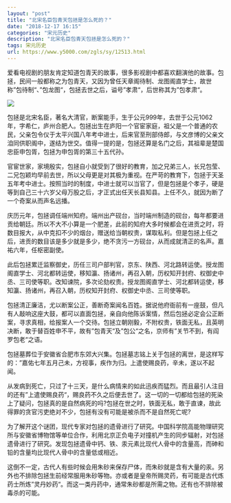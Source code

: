```yaml
---
layout: "post"
title: "北宋名臣包青天包拯是怎么死的？"
date: "2018-12-17 16:15"
categories: "宋元历史"
description: "北宋名臣包青天包拯是怎么死的？"
tags: 宋元历史
url: https://www.y5000.com/zgls/sy/12513.html
---
```






爱看电视剧的朋友肯定知道包青天的故事，很多影视剧中都喜欢翻演他的故事。包拯，民间一般都称之为包青天，又因为曾任天章阁待制、龙图阁直学士，故世称”包待制“、”包龙图“，包拯去世之后，谥号”孝肃“，后世称其为”包孝肃“。

![](https://img.y5000.com/uploads/allimg/170207/6-1F20G0092M17.jpg)

包拯是北宋名臣，著名大清官，断案能手，生于公元999年，去世于公元1062年，字希仁，庐州合肥人。包拯出生在庐阳一个官宦家庭，祖父是一个普通的农民，父亲包令仪于太平兴国八年考中进士，后来官至刑部侍郎，与文彦博的父亲文洎同供职阁中，遂结为世交。值得一提的是，包拯还算是名门之后，其祖辈是楚国忠臣申包胥，包拯为申包胥的第三十五代孙。

官宦世家，家境殷实，包拯自小就受到了很好的教育，加之兄弟三人，长兄包莹、二兄包颖均早前去世，所以父母更是对其极为重视。在严苛的教育下，包拯于天圣五年考中进士。按照当时的制度，中进士就可以当官了，但是包拯是个孝子，硬是等到自己三十六岁父母万股之后，才正式出任天长县知县。上任不久，就因为断了一个奇案从而声名远播。

庆历元年，包拯调任端州知府。端州出产砚台，当时端州制造的砚台，每年都要进贡给朝廷。所以不大不小算是一个肥差，此前的知府大多时候都会在进贡之时，将数目报大，从中克扣不少的烟台，赠送给当朝权贵，谋取私利。但是包拯上任之后，进贡的数目该是多少就是多少，绝不贪污一方砚台，从而成就清正的名声。嘉祐六年，任枢密副使。

此后包拯累迁监察御史，历任三司户部判官，京东、陕西、河北路转运使。授龙图阁直学士、河北都转运使，移知瀛、扬诸州，再召入朝，历权知开封府、权御史中丞、三司使等职。改知谏院，多次论劾权贵。授龙图阁直学士、河北都转运使，移知瀛、扬诸州，再召入朝，历权知开封府、权御史中丞、三司使等职。

包拯清正廉洁，尤以断案公正，善断奇案闻名百姓。据说他府衙前有一座鼓，但凡有人敲响这座大鼓，都可以直面包拯，亲自向他陈诉案情，然后包拯必定会公正断案，寻求真相，给报案人一个交待。包拯立朝刚毅，不附权贵，铁面无私，且英明决断，敢于替百姓申不平，故有”包青天“及”包公“之名，京师有”关节不到，有阎罗包老“之语。

包拯墓葬位于安徽省合肥市东郊大兴集。包拯墓志铭上关于包拯的离世，是这样写的：”嘉佑七年五月己未，方视事，疾作为归。上遣使赐良药，辛未，遂以不起闻。

从发病到死亡，只过了十三天，是什么病情来的如此迅疾而猛烈。而且最引人注目的还有”上遣使赐良药“，赐良药不久之后便去世了。这一切的一切都给包拯的死染上了疑问，包拯真的是自然病死的吗?包拯在世之时，铁面无私，敢于直谏，故此得罪的贪官污吏绝对不少，包拯有没有可能是被杀而不是自然死亡呢?

为了解开这个谜团，现代专家对包拯的遗骨进行了研究。中国科学院高能物理研究所与安徽省博物馆等单位合作，利用北京正负电子对撞机产生的同步辐射，对包拯遗骨进行了研究。发现包拯遗骨中钙、铁、汞元素比现代人骨中的含量高，而砷和铅的含量均比现代人骨中的含量低或相近。

这倒不一定，古代人有些时候会用朱砂来保存尸体，而朱砂就是含有大量的汞。另外也不排除包拯生前经常服用朱砂等物。亦或者是皇帝所赐灵药，有可能是古代炼药士所炼”灵丹妙药“。而这一类丹药中，通常朱砂都是所需之物。还有也不排除被毒杀的可能。
